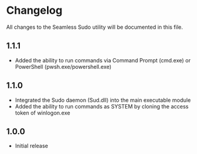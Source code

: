 # Changelog

All changes to the Seamless Sudo utility will be documented in this file.

## 1.1.1

- Added the ability to run commands via Command Prompt (cmd.exe) or PowerShell (pwsh.exe/powershell.exe)

## 1.1.0

- Integrated the Sudo daemon (Sud.dll) into the main executable module
- Added the ability to run commands as SYSTEM by cloning the access token of winlogon.exe

## 1.0.0

- Initial release
